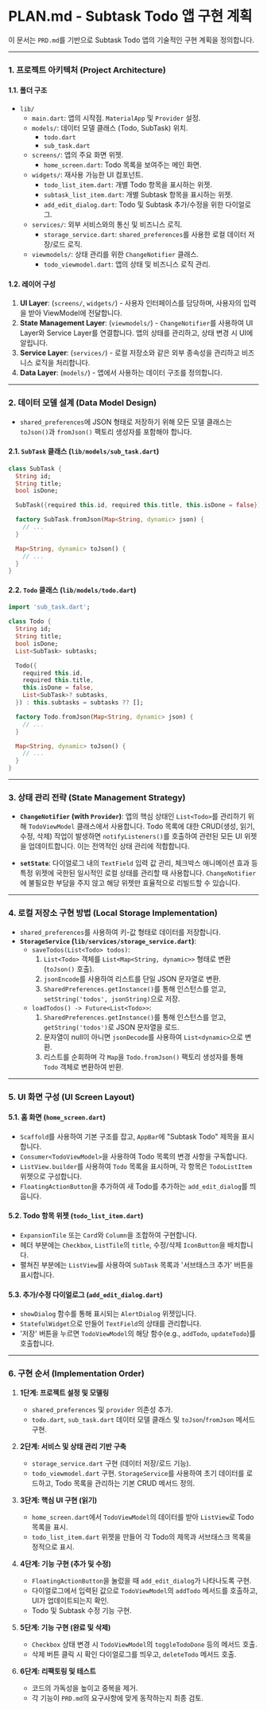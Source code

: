 # PLAN.md - Subtask Todo 앱 구현 계획

이 문서는 `PRD.md`를 기반으로 Subtask Todo 앱의 기술적인 구현 계획을 정의합니다.

---

### 1. 프로젝트 아키텍처 (Project Architecture)

#### 1.1. 폴더 구조

-   `lib/`
    -   `main.dart`: 앱의 시작점. `MaterialApp` 및 `Provider` 설정.
    -   `models/`: 데이터 모델 클래스 (Todo, SubTask) 위치.
        -   `todo.dart`
        -   `sub_task.dart`
    -   `screens/`: 앱의 주요 화면 위젯.
        -   `home_screen.dart`: Todo 목록을 보여주는 메인 화면.
    -   `widgets/`: 재사용 가능한 UI 컴포넌트.
        -   `todo_list_item.dart`: 개별 Todo 항목을 표시하는 위젯.
        -   `subtask_list_item.dart`: 개별 Subtask 항목을 표시하는 위젯.
        -   `add_edit_dialog.dart`: Todo 및 Subtask 추가/수정을 위한 다이얼로그.
    -   `services/`: 외부 서비스와의 통신 및 비즈니스 로직.
        -   `storage_service.dart`: `shared_preferences`를 사용한 로컬 데이터 저장/로드 로직.
    -   `viewmodels/`: 상태 관리를 위한 `ChangeNotifier` 클래스.
        -   `todo_viewmodel.dart`: 앱의 상태 및 비즈니스 로직 관리.

#### 1.2. 레이어 구성

1.  **UI Layer**: (`screens/`, `widgets/`) - 사용자 인터페이스를 담당하며, 사용자의 입력을 받아 ViewModel에 전달합니다.
2.  **State Management Layer**: (`viewmodels/`) - `ChangeNotifier`를 사용하여 UI Layer와 Service Layer를 연결합니다. 앱의 상태를 관리하고, 상태 변경 시 UI에 알립니다.
3.  **Service Layer**: (`services/`) - 로컬 저장소와 같은 외부 종속성을 관리하고 비즈니스 로직을 처리합니다.
4.  **Data Layer**: (`models/`) - 앱에서 사용하는 데이터 구조를 정의합니다.

---

### 2. 데이터 모델 설계 (Data Model Design)

-   `shared_preferences`에 JSON 형태로 저장하기 위해 모든 모델 클래스는 `toJson()`과 `fromJson()` 팩토리 생성자를 포함해야 합니다.

#### 2.1. `SubTask` 클래스 (`lib/models/sub_task.dart`)

```dart
class SubTask {
  String id;
  String title;
  bool isDone;

  SubTask({required this.id, required this.title, this.isDone = false});

  factory SubTask.fromJson(Map<String, dynamic> json) {
    // ...
  }

  Map<String, dynamic> toJson() {
    // ...
  }
}
```

#### 2.2. `Todo` 클래스 (`lib/models/todo.dart`)

```dart
import 'sub_task.dart';

class Todo {
  String id;
  String title;
  bool isDone;
  List<SubTask> subtasks;

  Todo({
    required this.id,
    required this.title,
    this.isDone = false,
    List<SubTask>? subtasks,
  }) : this.subtasks = subtasks ?? [];

  factory Todo.fromJson(Map<String, dynamic> json) {
    // ...
  }

  Map<String, dynamic> toJson() {
    // ...
  }
}
```

---

### 3. 상태 관리 전략 (State Management Strategy)

-   **`ChangeNotifier` (with `Provider`)**: 앱의 핵심 상태인 `List<Todo>`를 관리하기 위해 `TodoViewModel` 클래스에서 사용합니다. Todo 목록에 대한 CRUD(생성, 읽기, 수정, 삭제) 작업이 발생하면 `notifyListeners()`를 호출하여 관련된 모든 UI 위젯을 업데이트합니다. 이는 전역적인 상태 관리에 적합합니다.

-   **`setState`**: 다이얼로그 내의 `TextField` 입력 값 관리, 체크박스 애니메이션 효과 등 특정 위젯에 국한된 일시적인 로컬 상태를 관리할 때 사용합니다. `ChangeNotifier`에 불필요한 부담을 주지 않고 해당 위젯만 효율적으로 리빌드할 수 있습니다.

---

### 4. 로컬 저장소 구현 방법 (Local Storage Implementation)

-   `shared_preferences`를 사용하여 키-값 형태로 데이터를 저장합니다.
-   **`StorageService` (`lib/services/storage_service.dart`)**:
    -   `saveTodos(List<Todo> todos)`:
        1.  `List<Todo>` 객체를 `List<Map<String, dynamic>>` 형태로 변환 (`toJson()` 호출).
        2.  `jsonEncode`를 사용하여 리스트를 단일 JSON 문자열로 변환.
        3.  `SharedPreferences.getInstance()`를 통해 인스턴스를 얻고, `setString('todos', jsonString)`으로 저장.
    -   `loadTodos() -> Future<List<Todo>>`:
        1.  `SharedPreferences.getInstance()`를 통해 인스턴스를 얻고, `getString('todos')`로 JSON 문자열을 로드.
        2.  문자열이 null이 아니면 `jsonDecode`를 사용하여 `List<dynamic>`으로 변환.
        3.  리스트를 순회하며 각 `Map`을 `Todo.fromJson()` 팩토리 생성자를 통해 `Todo` 객체로 변환하여 반환.

---

### 5. UI 화면 구성 (UI Screen Layout)

#### 5.1. 홈 화면 (`home_screen.dart`)

-   `Scaffold`를 사용하여 기본 구조를 잡고, `AppBar`에 "Subtask Todo" 제목을 표시합니다.
-   `Consumer<TodoViewModel>`을 사용하여 Todo 목록의 변경 사항을 구독합니다.
-   `ListView.builder`를 사용하여 `Todo` 목록을 표시하며, 각 항목은 `TodoListItem` 위젯으로 구성합니다.
-   `FloatingActionButton`을 추가하여 새 Todo를 추가하는 `add_edit_dialog`를 띄웁니다.

#### 5.2. Todo 항목 위젯 (`todo_list_item.dart`)

-   `ExpansionTile` 또는 `Card`와 `Column`을 조합하여 구현합니다.
-   헤더 부분에는 `Checkbox`, `ListTile`의 `title`, 수정/삭제 `IconButton`을 배치합니다.
-   펼쳐진 부분에는 `ListView`를 사용하여 `SubTask` 목록과 '서브태스크 추가' 버튼을 표시합니다.

#### 5.3. 추가/수정 다이얼로그 (`add_edit_dialog.dart`)

-   `showDialog` 함수를 통해 표시되는 `AlertDialog` 위젯입니다.
-   `StatefulWidget`으로 만들어 `TextField`의 상태를 관리합니다.
-   '저장' 버튼을 누르면 `TodoViewModel`의 해당 함수(e.g., `addTodo`, `updateTodo`)를 호출합니다.

---

### 6. 구현 순서 (Implementation Order)

1.  **1단계: 프로젝트 설정 및 모델링**
    -   `shared_preferences` 및 `provider` 의존성 추가.
    -   `todo.dart`, `sub_task.dart` 데이터 모델 클래스 및 `toJson`/`fromJson` 메서드 구현.

2.  **2단계: 서비스 및 상태 관리 기반 구축**
    -   `storage_service.dart` 구현 (데이터 저장/로드 기능).
    -   `todo_viewmodel.dart` 구현. `StorageService`를 사용하여 초기 데이터를 로드하고, Todo 목록을 관리하는 기본 CRUD 메서드 정의.

3.  **3단계: 핵심 UI 구현 (읽기)**
    -   `home_screen.dart`에서 `TodoViewModel`의 데이터를 받아 `ListView`로 Todo 목록을 표시.
    -   `todo_list_item.dart` 위젯을 만들어 각 Todo의 제목과 서브태스크 목록을 정적으로 표시.

4.  **4단계: 기능 구현 (추가 및 수정)**
    -   `FloatingActionButton`을 눌렀을 때 `add_edit_dialog`가 나타나도록 구현.
    -   다이얼로그에서 입력된 값으로 `TodoViewModel`의 `addTodo` 메서드를 호출하고, UI가 업데이트되는지 확인.
    -   Todo 및 Subtask 수정 기능 구현.

5.  **5단계: 기능 구현 (완료 및 삭제)**
    -   `Checkbox` 상태 변경 시 `TodoViewModel`의 `toggleTodoDone` 등의 메서드 호출.
    -   삭제 버튼 클릭 시 확인 다이얼로그를 띄우고, `deleteTodo` 메서드 호출.

6.  **6단계: 리팩토링 및 테스트**
    -   코드의 가독성을 높이고 중복을 제거.
    -   각 기능이 `PRD.md`의 요구사항에 맞게 동작하는지 최종 검토.
